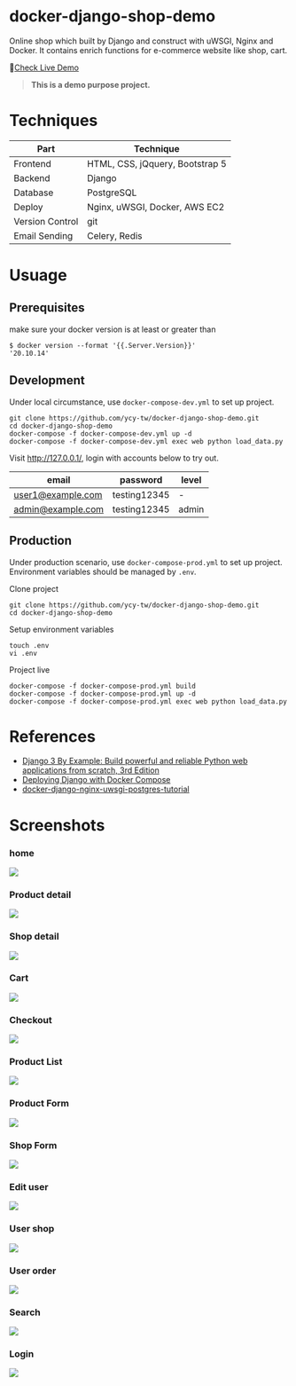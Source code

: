 # docker-django-shop-demo

Online shop which built by Django and construct with uWSGI, Nginx and Docker. It contains enrich functions for e-commerce website like shop, cart.

🔗[Check Live Demo](http://52.207.46.107/)


> **This is a demo purpose project.**


# Techniques

|Part               |Technique|
|-------------------|---------|
|Frontend           |HTML, CSS, jQquery, Bootstrap 5|
|Backend            |Django   |
|Database           |PostgreSQL|
|Deploy             |Nginx, uWSGI, Docker, AWS EC2|
|Version Control    |git      |
|Email Sending      |Celery, Redis|



# Usuage

## Prerequisites
make sure your docker version is at least or greater than
```shell
$ docker version --format '{{.Server.Version}}'
'20.10.14'
```


## Development
Under local circumstance, use `docker-compose-dev.yml` to set up project.
```docker
git clone https://github.com/ycy-tw/docker-django-shop-demo.git
cd docker-django-shop-demo
docker-compose -f docker-compose-dev.yml up -d
docker-compose -f docker-compose-dev.yml exec web python load_data.py
```

Visit http://127.0.0.1/, login with accounts below to try out.

|email            |password    |level|
|-----------------|------------|-----|
|user1@example.com|testing12345|-    |
|admin@example.com|testing12345|admin|


## Production

Under production scenario, use `docker-compose-prod.yml` to set up project. Environment variables should be managed by `.env`.

Clone project
```
git clone https://github.com/ycy-tw/docker-django-shop-demo.git
cd docker-django-shop-demo
```

Setup environment variables
```
touch .env
vi .env
```

Project live
```docker
docker-compose -f docker-compose-prod.yml build
docker-compose -f docker-compose-prod.yml up -d
docker-compose -f docker-compose-prod.yml exec web python load_data.py
```

# References

- [Django 3 By Example: Build powerful and reliable Python web applications from scratch, 3rd Edition](https://www.amazon.com/Django-Example-powerful-reliable-applications/dp/1838981950/ref=sr_1_5?crid=3GW5HFEDDLFB3&keywords=django&qid=1655733334&sprefix=django%2Caps%2C356&sr=8-5)
- [Deploying Django with Docker Compose](https://www.youtube.com/watch?v=mScd-Pc_pX0&ab_channel=LondonAppDeveloper)
- [docker-django-nginx-uwsgi-postgres-tutorial](https://github.com/twtrubiks/docker-django-nginx-uwsgi-postgres-tutorial)



# Screenshots

### home
![](./intro/home.png)

### Product detail
![](./intro/product_detail.png)

### Shop detail
![](./intro/shop_detail.png)

### Cart
![](./intro/cart.png)

### Checkout
![](./intro/checkout.png)

### Product List
![](./intro/product_list.png)

### Product Form
![](./intro/product_form.png)

### Shop Form
![](./intro/shop_form.png)

### Edit user
![](./intro/user_form.png)

### User shop
![](./intro/user_shop.png)

### User order
![](./intro/user_order.png)

### Search
![](./intro/search.png)

### Login
![](./intro/login.png)
